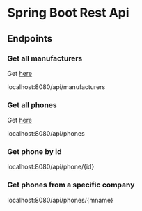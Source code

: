 # Spring Boot Rest Api

## Endpoints

### Get all manufacturers 
Get [here](http://localhost:8080/api/manufacturers)

localhost:8080/api/manufacturers

### Get all phones 
Get [here](http://localhost:8080/api/phones)

localhost:8080/api/phones

### Get phone by id
localhost:8080/api/phone/{id}

### Get phones from a specific company
localhost:8080/api/phones/{mname}
